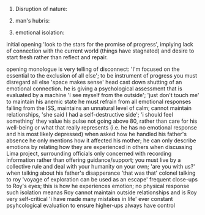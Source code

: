 <!-- SPDX-License-Identifier: zlib-acknowledgement -->

1. Disruption of nature:

2. man's hubris:

3. emotional isolation:

initial opening 'look to the stars for the promise of progress', implying lack of connection with the current world (things have stagnated) and desire to start fresh rather than reflect and repair.

opening monologue is very telling of disconnect: 'I'm focused on the essential to the exclusion of all else'; to be instrument of progress you must disregard all else 'space makes sense'
head cast down shutting of an emotional connection. he is giving a psychological assessment that is evaluated by a machine
'I see myself from the outside'; 'just don't touch me' to maintain his anemic state he must refrain from all emotional responses
falling from the ISS, maintains an unnatural level of calm; 
cannot maintain relationships, 'she said I had a self-destructive side'; 'i should feel something'
they value his pulse not going above 80, rather than care for his well-being or what that really represents (i.e. he has no emotional response and his most likely depressed)
when asked how he handled his father's absence he only mentions how it affected his mother; he can only describe emotions by relating how they are experienced in others
when discussing Lima project, surrounding officials only concerned with recording information rather than offering guidance/support; 
you must live by a collective rule and deal with your humanity on your own; 'are you with us?'
when talking about his father's disapperance 'that was that'
colonel talking to roy 'voyage of exploration can be used as an escape'
frequent close-ups to Roy's eyes; this is how he experiences emotion; no physical response
such isolation meanas Roy cannot maintain outside relationships and is Roy very self-critical 'i have made many mistakes in life' 
ever constant psyhcological evaluation to ensure higher-ups always have control
